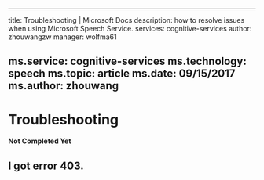 
---
title: Troubleshooting | Microsoft Docs
description: how to resolve issues when using Microsoft Speech Service.
services: cognitive-services
author: zhouwangzw
manager: wolfma61

ms.service: cognitive-services
ms.technology: speech
ms.topic: article
ms.date: 09/15/2017
ms.author: zhouwang
---

# Troubleshooting
**Not Completed Yet**

## I got error 403.
